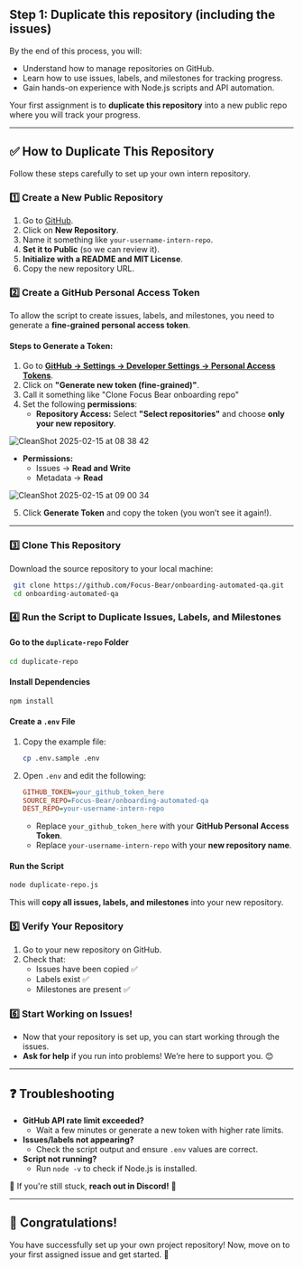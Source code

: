 ## Step 1: Duplicate this repository (including the issues)

By the end of this process, you will:
- Understand how to manage repositories on GitHub.
- Learn how to use issues, labels, and milestones for tracking progress.
- Gain hands-on experience with Node.js scripts and API automation.

Your first assignment is to **duplicate this repository** into a new public repo where you will track your progress.

---

## ✅ **How to Duplicate This Repository**
Follow these steps carefully to set up your own intern repository.

### **1️⃣ Create a New Public Repository**
1. Go to [GitHub](https://github.com/).
2. Click on **New Repository**.
3. Name it something like `your-username-intern-repo`.
4. **Set it to Public** (so we can review it).
5. **Initialize with a README and MIT License**.
6. Copy the new repository URL.

### **2️⃣ Create a GitHub Personal Access Token**
To allow the script to create issues, labels, and milestones, you need to generate a **fine-grained personal access token**.

#### **Steps to Generate a Token:**
1. Go to **[GitHub → Settings → Developer Settings → Personal Access Tokens](https://github.com/settings/tokens)**.
2. Click on **"Generate new token (fine-grained)"**.
3. Call it something like "Clone Focus Bear onboarding repo"
4. Set the following **permissions**:
   - **Repository Access:** Select **"Select repositories"** and choose **only your new repository**.

![CleanShot 2025-02-15 at 08 38 42](https://github.com/user-attachments/assets/3b9b8caa-b710-4706-bb53-b3d846f2de7e)


   - **Permissions:**
     - Issues → **Read and Write**
     - Metadata → **Read**
    
![CleanShot 2025-02-15 at 09 00 34](https://github.com/user-attachments/assets/3e1a7178-95ea-44a9-9f5f-3baaafc76a7a)


5. Click **Generate Token** and copy the token (you won’t see it again!).

---

### **3️⃣ Clone This Repository**
Download the source repository to your local machine:
```sh
 git clone https://github.com/Focus-Bear/onboarding-automated-qa.git
 cd onboarding-automated-qa
```

### **4️⃣ Run the Script to Duplicate Issues, Labels, and Milestones**

#### **Go to the `duplicate-repo` Folder**
```sh
cd duplicate-repo
```

#### **Install Dependencies**
```sh
npm install
```

#### **Create a `.env` File**
1. Copy the example file:
   ```sh
   cp .env.sample .env
   ```
2. Open `.env` and edit the following:
   ```ini
   GITHUB_TOKEN=your_github_token_here
   SOURCE_REPO=Focus-Bear/onboarding-automated-qa
   DEST_REPO=your-username-intern-repo
   ```
   - Replace `your_github_token_here` with your **GitHub Personal Access Token**.
   - Replace `your-username-intern-repo` with your **new repository name**.

#### **Run the Script**
```sh
node duplicate-repo.js
```
This will **copy all issues, labels, and milestones** into your new repository.

### **5️⃣ Verify Your Repository**
1. Go to your new repository on GitHub.
2. Check that:
   - Issues have been copied ✅
   - Labels exist ✅
   - Milestones are present ✅

### **6️⃣ Start Working on Issues!**
- Now that your repository is set up, you can start working through the issues.
- **Ask for help** if you run into problems! We’re here to support you. 😊

---

## ❓ Troubleshooting
- **GitHub API rate limit exceeded?**
  - Wait a few minutes or generate a new token with higher rate limits.
- **Issues/labels not appearing?**
  - Check the script output and ensure `.env` values are correct.
- **Script not running?**
  - Run `node -v` to check if Node.js is installed.

📢 If you're still stuck, **reach out in Discord!** 🎯

---

## 🎉 Congratulations!
You have successfully set up your own project repository! Now, move on to your first assigned issue and get started. 🚀
